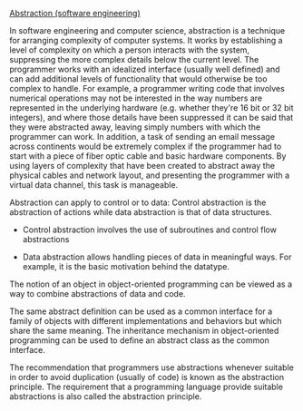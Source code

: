 [Abstraction (software engineering)](https://en.wikipedia.org/wiki/Abstraction_(software_engineering))

In software engineering and computer science, abstraction is a technique for arranging complexity of computer systems. It works by establishing a level of complexity on which a person interacts with the system, suppressing the more complex details below the current level. The programmer works with an idealized interface (usually well defined) and can add additional levels of functionality that would otherwise be too complex to handle. For example, a programmer writing code that involves numerical operations may not be interested in the way numbers are represented in the underlying hardware (e.g. whether they're 16 bit or 32 bit integers), and where those details have been suppressed it can be said that they were abstracted away, leaving simply numbers with which the programmer can work. In addition, a task of sending an email message across continents would be extremely complex if the programmer had to start with a piece of fiber optic cable and basic hardware components. By using layers of complexity that have been created to abstract away the physical cables and network layout, and presenting the programmer with a virtual data channel, this task is manageable.

Abstraction can apply to control or to data: Control abstraction is the abstraction of actions while data abstraction is that of data structures.


* Control abstraction involves the use of subroutines and control flow abstractions

* Data abstraction allows handling pieces of data in meaningful ways. For example, it is the basic motivation behind the datatype.


The notion of an object in object-oriented programming can be viewed as a way to combine abstractions of data and code.

The same abstract definition can be used as a common interface for a family of objects with different implementations and behaviors but which share the same meaning. The inheritance mechanism in object-oriented programming can be used to define an abstract class as the common interface.

The recommendation that programmers use abstractions whenever suitable in order to avoid duplication (usually of code) is known as the abstraction principle. The requirement that a programming language provide suitable abstractions is also called the abstraction principle.


